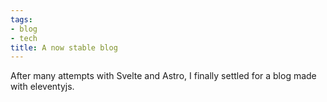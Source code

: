 ```yaml
---
tags: 
- blog
- tech
title: A now stable blog
---
```

After many attempts with Svelte and Astro, I finally settled for a blog made with eleventyjs.

